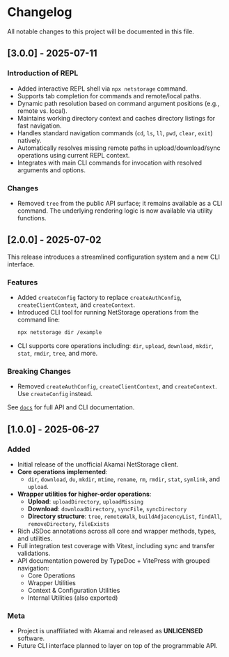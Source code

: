 # Changelog

All notable changes to this project will be documented in this file.

## [3.0.0] - 2025-07-11

### Introduction of REPL

- Added interactive REPL shell via `npx netstorage` command.
- Supports tab completion for commands and remote/local paths.
- Dynamic path resolution based on command argument positions (e.g., remote vs. local).
- Maintains working directory context and caches directory listings for fast navigation.
- Handles standard navigation commands (`cd`, `ls`, `ll`, `pwd`, `clear`, `exit`) natively.
- Automatically resolves missing remote paths in upload/download/sync operations using current REPL context.
- Integrates with main CLI commands for invocation with resolved arguments and options.

### Changes

- Removed `tree` from the public API surface; it remains available as a CLI command.
  The underlying rendering logic is now available via utility functions.

## [2.0.0] - 2025-07-02

This release introduces a streamlined configuration system and a new CLI interface.

### Features

- Added `createConfig` factory to replace `createAuthConfig`, `createClientContext`, and `createContext`.
- Introduced CLI tool for running NetStorage operations from the command line:
  ```bash
  npx netstorage dir /example
  ```
- CLI supports core operations including: `dir`, `upload`, `download`, `mkdir`, `stat`, `rmdir`, `tree`, and more.

### Breaking Changes

- Removed `createAuthConfig`, `createClientContext`, and `createContext`. Use `createConfig` instead.

See [`docs`](https://github.com/HeavyMedl/netstorage/tree/main/docs) for full API and CLI documentation.

## [1.0.0] - 2025-06-27

### Added

- Initial release of the unofficial Akamai NetStorage client.
- **Core operations implemented**:
  - `dir`, `download`, `du`, `mkdir`, `mtime`, `rename`, `rm`, `rmdir`, `stat`, `symlink`, and `upload`.
- **Wrapper utilities for higher-order operations**:
  - **Upload**: `uploadDirectory`, `uploadMissing`
  - **Download**: `downloadDirectory`, `syncFile`, `syncDirectory`
  - **Directory structure**: `tree`, `remoteWalk`, `buildAdjacencyList`, `findAll`, `removeDirectory`, `fileExists`
- Rich JSDoc annotations across all core and wrapper methods, types, and utilities.
- Full integration test coverage with Vitest, including sync and transfer validations.
- API documentation powered by TypeDoc + VitePress with grouped navigation:
  - Core Operations
  - Wrapper Utilities
  - Context & Configuration Utilities
  - Internal Utilities (also exported)

### Meta

- Project is unaffiliated with Akamai and released as **UNLICENSED** software.
- Future CLI interface planned to layer on top of the programmable API.
